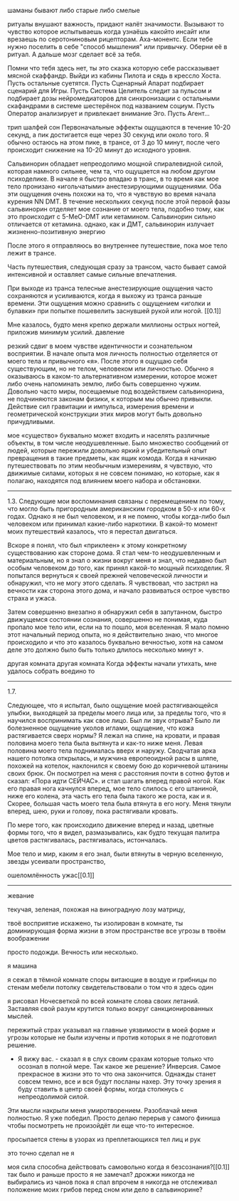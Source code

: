 шаманы бывают либо старые либо смелые


ритуалы внушают важность, придают налёт значимости. Вызывают то чувство которое испытываешь когда узнаёшь какойто инсайт или врезаешь по серотониновым рицепторам. Аха-монентс. Если тебе нужно поселить в себе "способ мышления" или привычку. Оберни её в ритуал. А дальше мозг сделает всё за тебя.

Помни что тебя здесь нет, ты это сказка которую себе рассказывает мясной скаффандр. Выйди из кабины Пилота и сядь в крессло Хоста. Пусть остальные суетятся. Пусть Сценарный Апарат подбирает сценарий для Игры. Пусть Система Целитель следит за пульсом и подбирает дозы нейромедиаторов для синхронизации с остальными скафандрами в системе шестерёнок под названием социум. Пусть Оператор анализирует и привлекает внимание Эго. Пусть Агент...










трип шалфей сон
Первоначальные эффекты ощущаются в течение 10-20 секунд,
а пик достигается еще через 30 секунд или около того. Я обычно остаюсь на
этом пике, в трансе, от 3 до 10 минут, после чего происходит
снижение на 10-20 минут до исходного уровня.

Сальвинорин обладает непреодолимо мощной спиралевидной силой, которая
намного сильнее, чем та, что ощущается на любом другом психоделике. В начале я
быстро впадаю в транс, в то время как мое тело пронизано «игольчатыми»
анестезирующими ощущениями. Оба эти ощущения очень похожи на то, что я
чувствую во время начала курения NN DMT. В течение нескольких секунд после этой первой
фазы сальвинорин отделяет мое сознание от моего тела, подобно тому,
как это происходит с 5-MeO-DMT или кетамином. Сальвинорин сильно отличается от
кетамина. однако, как и ДМТ, сальвинорин излучает
жизненно-позитивную энергию

После этого я отправляюсь во внутреннее путешествие, пока мое тело лежит в
трансе.

Часть
путешествия, следующая сразу за трансом, часто бывает самой интенсивной и
оставляет самые сильные впечатления.

При выходе из транса телесные анестезирующие ощущения часто
сохраняются и усиливаются, когда я выхожу из транса раньше времени. Эти
ощущения можно сравнить с ощущением «иголки и булавки» при попытке
пошевелить заснувшей рукой или ногой. [[0.1]]


 Мне казалось, будто меня крепко держали миллионы острых
ногтей, приложив минимум усилий. давление

резкий сдвиг в моем чувстве идентичности и сознательном восприятии. В
начале опыта моя личность полностью отделяется от
моего тела и привычного «я». После этого я ощущаю себя существующим,
но не телом, человеком или личностью. Обычно я оказываюсь в каком-то
альтернативном измерении, которое может либо очень напоминать землю, либо быть
совершенно чужим. Довольно часто миры, посещаемые под воздействием
сальвинорина, не подчиняются законам физики, к которым мы обычно
привыкли. Действие сил гравитации и импульса,
измерения времени и геометрической конструкции этих миров могут быть
довольно причудливыми.

мое «существо» буквально может входить и населять различные объекты, в том числе
неодушевленные. Было множество сообщений от людей, которые
пережили довольно яркий и убедительный опыт превращения в такие предметы, как
ящик комода. Когда я начинаю путешествовать по этим необычным измерениям, я чувствую, что
движимые силами, которых я не совсем понимаю, но которые, как я полагаю, находятся
под влиянием моего набора и обстановки.


___________________________________________________
1.3.
Следующие мои воспоминания связаны с перемещением
по тому, что могло быть пригородным американским городком в 50-х или 60-х годах.
Однако я не был человеком, и я не помню, чтобы когда-либо был человеком
или принимал какие-либо наркотики. В какой-то момент моих путешествий казалось, что я перестал
двигаться. 

Вскоре я понял, что был «приклеен» к этому конкретному существованию как стороне
дома. Я стал чем-то неодушевленным и материальным, но я знал
о жизни вокруг меня и знал, что недавно был особым человеком
до того, как принял какой-то мощный психоделик. Я попытался вернуться к своей
прежней человеческой личности и обнаружил, что не могу этого сделать. Я чувствовал, что застрял на вечности как сторона этого дома, и начало развиваться острое чувство страха и ужаса.

Затем совершенно внезапно я обнаружил себя в запутанном, быстро движущемся состоянии сознания, совершенно не понимая, куда пропало мое тело или, если на то пошло, моя вселенная. Я мало помню этот начальный период опыта, но я действительно знаю, что многое происходило и что это
казалось буквально вечностью, хотя на самом деле это должно было быть только
длилось несколько минут ».

другая комната другая комната
Когда
эффекты начали утихать, мне удалось собрать воедино то


_________________________________
1.7.

Следующее, что я испытал, было ощущение моей растягивающейся улыбки, выходящей за пределы моего лица или, за пределы того, что я научился воспринимать как свое лицо. Был ли звук отрыва? Было ли болезненное ощущение уколов иглами, ощущение, что кожа растягивается сверх нормы? Я лежал на спине, на кровати, и правая половина моего тела была вытянута и как-то ниже меня. Левая половина моего тела поднималась вверх и наружу. Сводчатая арка нашего потолка открылась, и мужчина европеоидной расы в шляпе, похожей на котелок, наклонился к своему бою до коричневой штанины своих брюк. Он посмотрел на меня с расстояния почти в сотню футов и сказал: «Пора идти СЕЙЧАС». и стал шагать вперед правой ногой. Как его правая нога
качнулся вперед, мое тело слилось с его штаниной, ниже его колена, эта часть его тела была такого же роста, как и я. Скорее, большая часть моего тела была втянута в его ногу. Меня тянули вперед, шею, руки и голову, пока растягивали кровать.

По мере того, как происходило движение вперед и назад, цветные
формы того, что я видел, размазывались, как будто текущая палитра цветов
растягивалась, растягивалась, истончалась.

Мое тело и мир, каким я его знал, были втянуты в черную вселенную, звезды усеивали пространство, 

ошеломлённость ужас\[[0.1]]



_____________________________________
жевание

текучая, зеленая, похожая на виноградную лозу матрицу, 

твоё восприятие искажено, ты изолирован в комнате, ты доминирующая форма жизни в этом пространстве все угрозы в твоём воображении

просто подожди. Вечность или несколько.


я машина

я сежал в тёмной комнате споры витающие в воздуе и грибницы по стенам мебели потолку свидетельствовали о том что я здесь один

я рисовал Ночесветкой по всей комнате слова своих летаний. Заставляя свой разум крутится только вокруг санкционированных мыслей.

пережитый страх указывал на главные уязвимости в моей форме и угрозы которые не были изучены и против которых я не подготовил решение.

- Я вижу вас. - сказал я в слух своим срахам которые только что осознал в полной мере.
Так какое же решение? 
Инверсия.
Самое прекрасное в жизни это то что она закончится. Однажды станет совсем темно, все и вся будут посланы нахер. Эту точку зрения я буду ставить в центр своей формы, когда столкнусь с непреодолимой силой.

Эти мысли накрыли меня умиротворением. Разоблачай меня полностью. Я уже победил. Просто делаю перерыв у самого финиша чтобы посмотреть не произойдёт ли еще что-то интересное.

просыпается стены в узорах из преплетающихся тел лиц и рук

это точно сделал не я

моя сила способна действовать самовольно когда я безсознания?[[0.1]]
так было и раньше просто я не замечал?
дрожжи никогда не выбирались из чанов пока я спал
впрочем я никогда не отслеживал положение моих грибов перед сном
или дело в сальвинорине?
